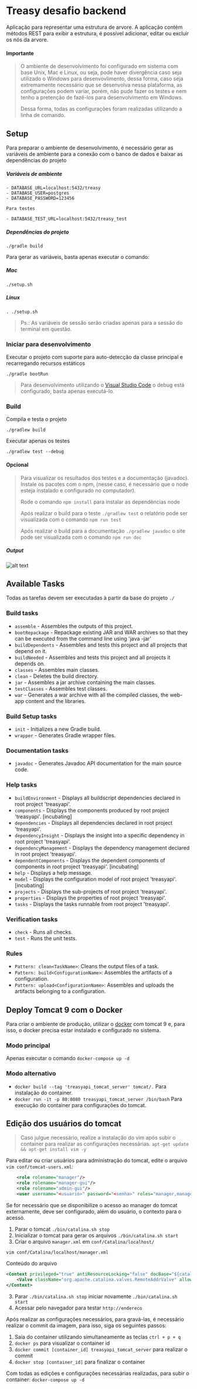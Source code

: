 # Treasy desafio backend

Aplicação para representar uma estrutura de arvore. A aplicação contém métodos REST para exibir a estrutura, é possível adicionar, editar ou excluir os nós da arvore.

#### Importante

>
> O ambiente de desenvolvimento foi configurado em sistema com base Unix, Mac e Linux, ou seja, pode haver divergência caso seja utilizado o Windows para desenvovlimento, dessa forma, caso seja extremamente necessário que se desenvolva nessa plataforma, as configurações podem variar, porém, não pude fazer os testes e nem tenho a pretenção de fazê-los para desenvolvimento em Windows.
>
> Dessa forma, todas as configurações foram realizadas utilizando a linha de comando.
>

## Setup

Para preparar o ambiente de desenvolvimento, é necessário gerar as variáveis de ambiente para a conexão com o banco de dados e baixar as dependências do projeto

##### Variáveis de ambiente

```text
- DATABASE_URL=localhost:5432/treasy
- DATABASE_USER=postgres
- DATABASE_PASSWORD=123456

Para testes

- DATABASE_TEST_URL=localhost:5432/treasy_test
```

##### Dependências do projeto

```text
./gradle build
```

Para gerar as variáveis, basta apenas executar o comando:

##### Mac

```shell
./setup.sh
```

##### Linux

```shell
. ./setup.sh
```

> Ps.: As variáveis de sessão serão criadas apenas para a sessão do terminal em questão.

### Iniciar para desenvolvimento

Executar o projeto com suporte para auto-detecção da classe principal e recarregando recursos estáticos

```shell
./gradle bootRun
```

> Para desenvolvimento utilizando o [Visual Studio Code](https://code.visualstudio.com/) o debug está configurado, basta apenas executá-lo.

### Build

Compila e testa o projeto

```shell
./gradlew build
```

Executar apenas os testes

```shell
./gradlew test --debug
```

#### Opcional

> Para visualizar os resultados dos testes e a documentação (javadoc). Instale os pacotes com o npm, (nesse caso, é necessário que o node esteja instalado e configurado no computador).
>
> Rode o comando ```npm install``` para instalar as dependências node
>
> Após realizar o build para o teste ```./gradlew test``` o relatório pode ser visualizada com o comando ```npm run test```
>
> Após realizar o build para a documentação ```./gradlew javadoc``` o site pode ser visualizada com o comando ```npm run doc```
>

##### Output

![alt text][test_output]

## Available Tasks

Todas as tarefas devem ser executadas à partir da base do projeto ```./```

### Build tasks

- ```assemble``` - Assembles the outputs of this project.
- ```bootRepackage``` - Repackage existing JAR and WAR archives so that they can be executed from the command line using 'java -jar'
- ```buildDependents``` - Assembles and tests this project and all projects that depend on it.
- ```buildNeeded``` - Assembles and tests this project and all projects it depends on.
- ```classes``` - Assembles main classes.
- ```clean``` - Deletes the build directory.
- ```jar``` - Assembles a jar archive containing the main classes.
- ```testClasses``` - Assembles test classes.
- ```war``` - Generates a war archive with all the compiled classes, the web-app content and the libraries.

### Build Setup tasks

- ```init``` - Initializes a new Gradle build.
- ```wrapper``` - Generates Gradle wrapper files.

### Documentation tasks

- ```javadoc``` - Generates Javadoc API documentation for the main source code.

### Help tasks

- ```buildEnvironment``` - Displays all buildscript dependencies declared in root project 'treasyapi'.
- ```components``` - Displays the components produced by root project 'treasyapi'. [incubating]
- ```dependencies``` - Displays all dependencies declared in root project 'treasyapi'.
- ```dependencyInsight``` - Displays the insight into a specific dependency in root project 'treasyapi'.
- ```dependencyManagement``` - Displays the dependency management declared in root project 'treasyapi'.
- ```dependentComponents``` - Displays the dependent components of components in root project 'treasyapi'. [incubating]
- ```help``` - Displays a help message.
- ```model``` - Displays the configuration model of root project 'treasyapi'. [incubating]
- ```projects``` - Displays the sub-projects of root project 'treasyapi'.
- ```properties``` - Displays the properties of root project 'treasyapi'.
- ```tasks``` - Displays the tasks runnable from root project 'treasyapi'.

### Verification tasks

- ```check``` - Runs all checks.
- ```test``` - Runs the unit tests.

### Rules

- ```Pattern: clean<TaskName>```: Cleans the output files of a task.
- ```Pattern: build<ConfigurationName>```: Assembles the artifacts of a configuration.
- ```Pattern: upload<ConfigurationName>```: Assembles and uploads the artifacts belonging to a configuration.

## Deploy Tomcat 9 com o Docker

Para criar o ambiente de produção, utilizar o [docker](https://www.docker.com/community-edition#/download) com tomcat 9 e, para isso, o docker precisa estar instalado e configurado no sistema.

### Modo principal

Apenas executar o comando ```docker-compose up -d```

### Modo alternativo

- ```docker build --tag 'treasyapi_tomcat_server' tomcat/.``` Para instalação do container.
- ```docker run -it -p 80:8080 treasyapi_tomcat_server /bin/bash``` Para execução do container para configurações do tomcat.

## Edição dos usuários do tomcat

> Caso julgue necessário, realize a instalação do vim após subir o container para realizar as configurações necessárias.
> ```apt-get update && apt-get install vim -y```

Para editar ou criar usuários para administração do tomcat, edite o arquivo ```vim conf/tomcat-users.xml```:

```xml
    <role rolename="manager"/>
    <role rolename="manager-gui"/>
    <role rolename="admin-gui"/>
    <user username="<usuario>" password="<senha>" roles="manager,manager-gui,admin-gui"/>
```

Se for necessário que se disponibilize o acesso ao manager do tomcat externamente, deve ser configurado, além do usuário, o contexto para o acesso.

1. Parar o tomcat ```./bin/catalina.sh stop```
1. Inicializar o tomcat para gerar os arquivos ```./bin/catalina.sh start```
2. Criar o arquivo ```manager.xml``` em ```conf/Catalina/localhost/```

```shell
vim conf/Catalina/localhost/manager.xml
```

Conteúdo do arquivo

```xml
<Context privileged="true" antiResourceLocking="false" docBase="${catalina.home}/webapps/manager">
    <Valve className="org.apache.catalina.valves.RemoteAddrValve" allow="^.*$" />
</Context>
```
3. Parar ```./bin/catalina.sh stop``` iniciar novamente ```./bin/catalina.sh start```
4. Acessar pelo navegador para testar ```http://endereco```

Após realizar as configurações necessários, para gravá-las, é necessário realizar o commit da imagem, para isso, siga os seguintes passos:

1. Saia do container utilizando simultaneamente as teclas ```ctrl + p + q```
2. ```docker ps``` para visualizar o container id
3. ```docker commit [container_id] treasyapi_tomcat_server``` para realizar o commit
4. ```docker stop [container_id]``` para finalizar o container

Com todas as edições e configurações necessárias realizadas, para subir o container: ```docker-compose up -d```

[test_output]: http://res.cloudinary.com/nogsantos/image/upload/v1516807486/test-output_ssk0cm.png "Amostra do resultado do teste"
